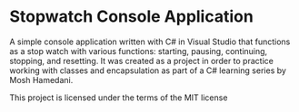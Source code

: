 # Stopwatch Console Application
A simple console application written with C# in Visual Studio that functions as a stop watch with various functions: starting, pausing, continuing, stopping, and resetting. It was created as a project in order to practice working with classes and encapsulation as part of a C# learning series by Mosh Hamedani.

This project is licensed under the terms of the MIT license
